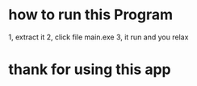 # how to run this Program
1, extract it
2, click file main.exe
3, it run and you relax

# thank for using this app
